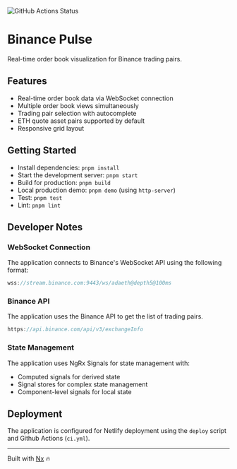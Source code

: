 ![GitHub Actions Status](https://github.com/attilacsanyi/binance-pulse/actions/workflows/ci.yml/badge.svg)

# Binance Pulse

Real-time order book visualization for Binance trading pairs.

## Features

- Real-time order book data via WebSocket connection
- Multiple order book views simultaneously
- Trading pair selection with autocomplete
- ETH quote asset pairs supported by default
- Responsive grid layout

## Getting Started

- Install dependencies: `pnpm install`
- Start the development server: `pnpm start`
- Build for production: `pnpm build`
- Local production demo: `pnpm demo` (using `http-server`)
- Test: `pnpm test`
- Lint: `pnpm lint`

## Developer Notes

### WebSocket Connection

The application connects to Binance's WebSocket API using the following format:

```typescript
wss://stream.binance.com:9443/ws/adaeth@depth5@100ms
```

### Binance API

The application uses the Binance API to get the list of trading pairs.

```typescript
https://api.binance.com/api/v3/exchangeInfo
```

### State Management

The application uses NgRx Signals for state management with:

- Computed signals for derived state
- Signal stores for complex state management
- Component-level signals for local state

## Deployment

The application is configured for Netlify deployment using the `deploy` script and Github Actions (`ci.yml`).

---

Built with [Nx](https://nx.dev) 🔥

